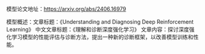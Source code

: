 模型论文地址：https://arxiv.org/abs/2406.16979

模型概述：文章标题：《Understanding and Diagnosing Deep Reinforcement Learning》
中文文章标题：《理解和诊断深度强化学习》
文章内容：探讨深度强化学习模型的性能评估与诊断方法，提出一种新的诊断框架，以改善模型训练和性能。

